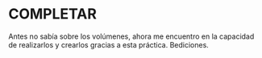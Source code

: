 # COMPLETAR  
Antes no sabía sobre los volúmenes, ahora me encuentro en la capacidad de realizarlos y crearlos gracias a esta práctica. Bediciones.

